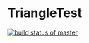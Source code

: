 # TriangleTest
[![build status of master](https://travis-ci.org/joshpirog/TriangleTest.svg?branch=master)](https://travis-ci.org/joshpirog/TriangleTest)